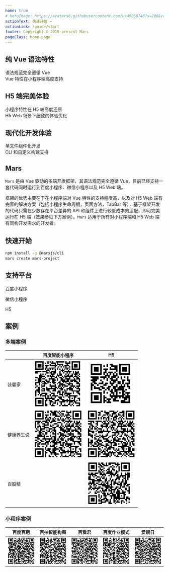 ```yaml
---
home: true
# heroImage: https://avatars0.githubusercontent.com/u/49058748?s=200&v=4
actionText: 快速开始 →
actionLink: /guide/start
footer: Copyright © 2018-present Mars
pageClass: home-page
---
```


<!-- features start -->
<div class="features">
<div class="feature">
    <h2>纯 Vue 语法特性</h2>
    <p>语法规范完全遵循 Vue<br />Vue 特性在小程序端高度支持</p>
</div>
<div class="feature">
    <h2>H5 端完美体验</h2>
    <p>小程序特性在 H5 端高度还原<br />H5 Web 场景下细致的体验优化</p>
</div>
<div class="feature">
    <h2>现代化开发体验</h2>
    <p>单文件组件化开发<br />CLI 和自定义构建支持</p>
</div>
</div>
<!-- features end -->

## Mars

`Mars` 是由 Vue 驱动的多端开发框架，其语法规范完全遵循 Vue，目前已经支持一套代码同时运行到百度小程序、微信小程序以及 H5 Web 端。

框架的优势主要在于在小程序端对 Vue 特性的支持程度高，以及对 H5 Web 端有完善的解决方案（包括小程序生命周期，页面方法，TabBar 等），基于框架开发的代码只需在少数存在平台差异的 API 和组件上进行较低成本的适配，即可完美运行在 H5 端（效果参见下方案例）。`Mars` 适用于所有对小程序端和 H5 Web 端有同构开发需求的开发者。

## 快速开始
```bash
npm install -g @marsjs/cli
mars create mars-project
```

## 支持平台

百度小程序

微信小程序

H5

## 案例

### 多端案例

| | 百度智能小程序 | H5 |
|-|-|-|
| 装馨家 | ![](./assets/qr-jiazhuang.png) | [![](./assets/qr-jiazhuang-h5.png)](https://jia.baidu.com/m#/pages/home/index) |
| 健康养生说 | ![](./assets/qr-yangsheng.png) | [![](./assets/qr-yangsheng-h5.png)](https://sp0.baidu.com/5LMDcjW6BwF3otqbppnN2DJv/health.pae.baidu.com/medauth/healthpage/#/pages/list/index) |
| 百股精 |  | [![](./assets/qr-baigujing-h5.png)](http://finance.pae.baidu.com/selfselect/#/pages/index/index) |


### 小程序案例

| 百度百聘 | 百拍智能构图 | 百看君 | 百度作业模式 | 爱眼日 |
|-|-|-|-|-|
| ![](./assets/qr-baipin.png) | ![](./assets/qr-huabao.png) | ![](./assets/qr-fuli.png) | ![](./assets/qr-zuoye.png) | ![](./assets/qr-aiyan.png) |
